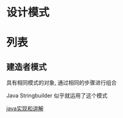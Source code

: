 # 设计模式

# 列表

## 建造者模式

具有相同模式的对象, 通过相同的步骤进行组合

Java Stringbuilder 似乎就运用了这个模式

[java实现和讲解](http://www.runoob.com/design-pattern/builder-pattern.html)